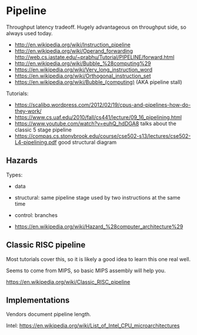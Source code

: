 # Pipeline

Throughput latency tradeoff. Hugely advantageous on throughput side, so always used today.

- <http://en.wikipedia.org/wiki/Instruction_pipeline>
- <http://en.wikipedia.org/wiki/Operand_forwarding> <http://web.cs.iastate.edu/~prabhu/Tutorial/PIPELINE/forward.html>
- <http://en.wikipedia.org/wiki/Bubble_%28computing%29>
- <https://en.wikipedia.org/wiki/Very_long_instruction_word>
- <https://en.wikipedia.org/wiki/Orthogonal_instruction_set>
- <https://en.wikipedia.org/wiki/Bubble_(computing)> (AKA pipeline stall)

Tutorials:

- <https://scalibq.wordpress.com/2012/02/19/cpus-and-pipelines-how-do-they-work/>
- <https://www.cs.uaf.edu/2010/fall/cs441/lecture/09_16_pipelining.html>
- <https://www.youtube.com/watch?v=euhQ_hdDGA8> talks about the classic 5 stage pipeline
- <https://compas.cs.stonybrook.edu/course/cse502-s13/lectures/cse502-L4-pipelining.pdf> good structural diagram

## Hazards

Types:

- data
- structural: same pipeline stage used by two instructions at the same time
- control: branches

- <https://en.wikipedia.org/wiki/Hazard_%28computer_architecture%29>

## Classic RISC pipeline

Most tutorials cover this, so it is likely a good idea to learn this one real well.

Seems to come from MIPS, so basic MIPS assembly will help you.

<https://en.wikipedia.org/wiki/Classic_RISC_pipeline>

## Implementations

Vendors document pipeline length.

Intel: <https://en.wikipedia.org/wiki/List_of_Intel_CPU_microarchitectures>
